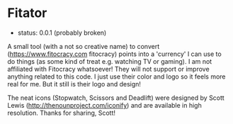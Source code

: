 Fitator
=======

* status: 0.0.1 (probably broken)

A small tool (with a not so creative name) to convert (https://www.fitocracy.com fitocracy) points into a 'currency' I can use to do things (as some kind of treat e.g. watching TV or gaming).
I am not affiliated with Fitocracy whatsoever!
They will not support or improve anything related to this code.
I just use their color and logo so it feels more real for me.
But it still is their logo and design!

The neat icons (Stopwatch, Scissors and Deadlift) were designed by Scott Lewis (http://thenounproject.com/iconify) and are available in high resolution.
Thanks for sharing, Scott!